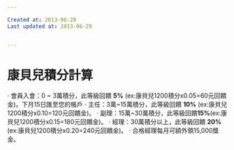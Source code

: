 ```yaml
---

Created at: 2013-06-29
Last updated at: 2013-06-29


---
```


# 康貝兒積分計算


·  會員入會：0 ~ 3萬積分，此等級回饋 **5%** (ex:康貝兒1200積分x0.05=60元回饋金)。下月15日匯至您的帳戶
·  主任：3萬~15萬積分，此等級回饋 **10%** (ex:康貝兒1200積分x0.10=120元回饋金)。
·  副理：15萬~30萬積分，此等級回饋**15%**(ex:康貝兒1200積分x0.15=180元回饋金)。
·  經理：30萬積分以上，此等級回饋 **20%**(ex:康貝兒1200積分x0.20=240元回饋金)。
·  合格經理每月可額外領15,000獎金。

